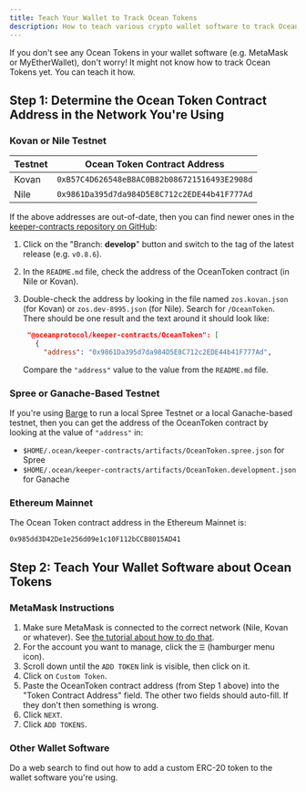```yaml
---
title: Teach Your Wallet to Track Ocean Tokens
description: How to teach various crypto wallet software to track Ocean Tokens.
---
```


If you don't see any Ocean Tokens in your wallet software (e.g. MetaMask or MyEtherWallet), don't worry! It might not know how to track Ocean Tokens yet. You can teach it how.

## Step 1: Determine the Ocean Token Contract Address in the Network You're Using

### Kovan or Nile Testnet

| Testnet | Ocean Token Contract Address                 |
| ------- | -------------------------------------------- |
| Kovan   | `0xB57C4D626548eB8AC0B82b086721516493E2908d` |
| Nile    | `0x9861Da395d7da984D5E8C712c2EDE44b41F777Ad` |

If the above addresses are out-of-date, then you can find newer ones in the [keeper-contracts repository on GitHub](https://github.com/oceanprotocol/keeper-contracts):

1. Click on the "Branch: **develop**" button and switch to the tag of the latest release (e.g. `v0.8.6`).
1. In the `README.md` file, check the address of the OceanToken contract (in Nile or Kovan).
1. Double-check the address by looking in the file named `zos.kovan.json` (for Kovan) or `zos.dev-8995.json` (for Nile). Search for `/OceanToken`. There should be one result and the text around it should look like:

   ```json
    "@oceanprotocol/keeper-contracts/OceanToken": [
      {
        "address": "0x9861Da395d7da984D5E8C712c2EDE44b41F777Ad",
   ```

   Compare the `"address"` value to the value from the `README.md` file.

### Spree or Ganache-Based Testnet

If you're using [Barge](https://github.com/oceanprotocol/barge) to run a local Spree Testnet or a local Ganache-based testnet, then you can get the address of the OceanToken contract by looking at the value of `"address"` in:

- `$HOME/.ocean/keeper-contracts/artifacts/OceanToken.spree.json` for Spree
- `$HOME/.ocean/keeper-contracts/artifacts/OceanToken.development.json` for Ganache

### Ethereum Mainnet

The Ocean Token contract address in the Ethereum Mainnet is:

`0x985dd3D42De1e256d09e1c10F112bCCB8015AD41`

## Step 2: Teach Your Wallet Software about Ocean Tokens

### MetaMask Instructions

1. Make sure MetaMask is connected to the correct network (Nile, Kovan or whatever). See [the tutorial about how to do that](/tutorials/connect-to-networks/).
1. For the account you want to manage, click the `☰` (hamburger menu icon).
1. Scroll down until the `ADD TOKEN` link is visible, then click on it.
1. Click on `Custom Token`.
1. Paste the OceanToken contract address (from Step 1 above) into the "Token Contract Address" field. The other two fields should auto-fill. If they don't then something is wrong.
1. Click `NEXT`.
1. Click `ADD TOKENS`.

### Other Wallet Software

Do a web search to find out how to add a custom ERC-20 token to the wallet software you're using.
